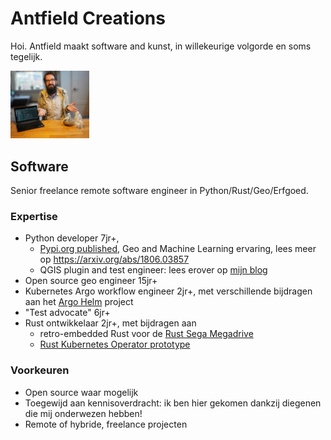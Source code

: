 # Antfield Creations
Hoi. Antfield maakt software and kunst, in willekeurige volgorde en soms tegelijk.

<img src="static/img/showcase.png" height="25%" width="25%" alt="Software en kunst???">

## Software

Senior freelance remote software engineer in Python/Rust/Geo/Erfgoed.

### Expertise

- Python developer 7jr+, 
  - [Pypi.org published](https://pypi.org/project/deep-geometry), Geo and Machine Learning
    ervaring, lees meer op https://arxiv.org/abs/1806.03857
  - QGIS plugin and test engineer: lees erover
    op [mijn blog](https://reinvantveer.github.io/2021/04/10/qgis-plugin-development.html)
- Open source geo engineer 15jr+
- Kubernetes Argo workflow engineer 2jr+, met verschillende bijdragen aan
  het [Argo Helm](https://github.com/argoproj/argo-helm) project
- "Test advocate" 6jr+
- Rust ontwikkelaar 2jr+, met bijdragen aan 
  - retro-embedded Rust voor de [Rust Sega Megadrive](https://github.com/ricky26/rust-mega-drive) 
  - [Rust Kubernetes Operator prototype](https://github.com/Pscheidl/rust-kubernetes-operator-example/pull/6)

### Voorkeuren
- Open source waar mogelijk
- Toegewijd aan kennisoverdracht: ik ben hier gekomen dankzij diegenen die mij onderwezen hebben!
- Remote of hybride, freelance projecten
